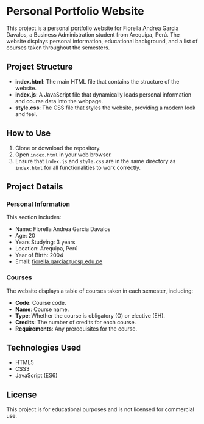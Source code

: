 
# Personal Portfolio Website

This project is a personal portfolio website for Fiorella Andrea Garcia Davalos, a Business Administration student from Arequipa, Perú. The website displays personal information, educational background, and a list of courses taken throughout the semesters.

## Project Structure

- **index.html**: The main HTML file that contains the structure of the website.
- **index.js**: A JavaScript file that dynamically loads personal information and course data into the webpage.
- **style.css**: The CSS file that styles the website, providing a modern look and feel.

## How to Use

1. Clone or download the repository.
2. Open `index.html` in your web browser.
3. Ensure that `index.js` and `style.css` are in the same directory as `index.html` for all functionalities to work correctly.

## Project Details

### Personal Information
This section includes:
- Name: Fiorella Andrea Garcia Davalos
- Age: 20
- Years Studying: 3 years
- Location: Arequipa, Perú
- Year of Birth: 2004
- Email: fiorella.garcia@ucsp.edu.pe

### Courses
The website displays a table of courses taken in each semester, including:
- **Code**: Course code.
- **Name**: Course name.
- **Type**: Whether the course is obligatory (O) or elective (EH).
- **Credits**: The number of credits for each course.
- **Requirements**: Any prerequisites for the course.

## Technologies Used
- HTML5
- CSS3
- JavaScript (ES6)

## License
This project is for educational purposes and is not licensed for commercial use.
